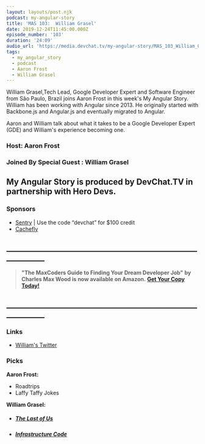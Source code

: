 ```yaml
---
layout: layouts/post.njk
podcast: my-angular-story
title: 'MAS 103:  William Grasel'
date: 2019-12-24T11:45:00.000Z
episode_number: '103'
duration: '24:09'
audio_url: 'https://media.devchat.tv/my-angular-story/MAS_103_William_Grasel.mp3'
tags:
  - my_angular_story
  - podcast
  - Aaron Frost
  - William Grasel
---
```

William Grasel,Tech Lead, Google Developer Expert and Software Engineer from São Paulo, Brazil joins Aaron Frost in this week's My Angular Story. William has been working with Angular since 2013. He originally started with Backbone.js and Angular.js and eventually migrated to Angular.  

Aaron and William talk about what it takes to be a Google Developer Expert (GDE) and William's experience becoming one. 

### Host: **Aaron Frost**

### Joined By Special Guest : **William Grasel**

## **My Angular Story is produced by DevChat.TV in partnership with Hero Devs.**

### Sponsors

* [Sentry](http://sentry.io/) | Use the code “devchat” for $100 credit 
* [Cachefly](https://www.cachefly.com/)

## **\_\_\_\_\_\_\_\_\_\_\_\_\_\_\_\_\_\_\_\_\_\_\_\_\_\_\_\_\_\_\_\_\_\_\_\_\_\_\_\_\_\_\_\_\_\_\_\_\_\_\_\_\_\_\_\_\_\_\_\_**

> **"The MaxCoders Guide to Finding Your Dream Developer Job" by Charles Max Wood is now available on Amazon.**  **[Get Your Copy Today!](https://www.amazon.com/gp/product/B081MBL5C9/ref=as_li_ss_tl?ie=UTF8&linkCode=sl1&tag=devchattv-20&linkId=9d61363241636e2546ef46abba198746&language=en_US)**

## **\_\_\_\_\_\_\_\_\_\_\_\_\_\_\_\_\_\_\_\_\_\_\_\_\_\_\_\_\_\_\_\_\_\_\_\_\_\_\_\_\_\_\_\_\_\_\_\_\_\_\_\_\_\_\_\_\_\_\_\_**

### Links

* [William's Twitter](https://twitter.com/willgmbr)

### Picks

**Aaron Frost:**

* Roadtrips
* Laffy Taffy Jokes

**William Grasel:**

* ##### [The Last of Us ](https://www.playstation.com/en-us/games/the-last-of-us-remastered-ps4/)
* ##### [Infrastructure Code](<* https://stackify.com/what-is-infrastructure-as-code-how-it-works-best-practices-tutorials/>)
